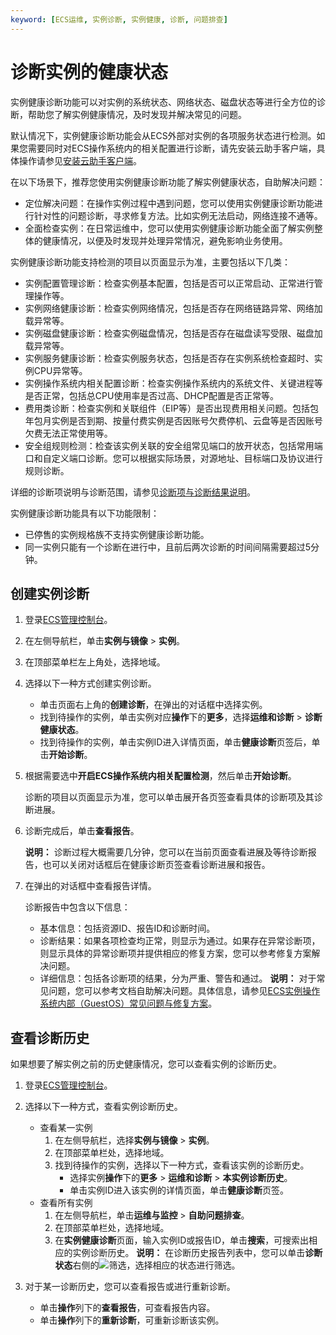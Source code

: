 ```yaml
---
keyword: [ECS运维, 实例诊断, 实例健康, 诊断, 问题排查]
---
```


# 诊断实例的健康状态

实例健康诊断功能可以对实例的系统状态、网络状态、磁盘状态等进行全方位的诊断，帮助您了解实例健康情况，及时发现并解决常见的问题。

默认情况下，实例健康诊断功能会从ECS外部对实例的各项服务状态进行检测。如果您需要同时对ECS操作系统内的相关配置进行诊断，请先安装云助手客户端，具体操作请参见[安装云助手客户端](/cn.zh-CN/运维与监控/云助手/配置云助手客户端/安装云助手客户端.md)。

在以下场景下，推荐您使用实例健康诊断功能了解实例健康状态，自助解决问题：

-   定位解决问题：在操作实例过程中遇到问题，您可以使用实例健康诊断功能进行针对性的问题诊断，寻求修复方法。比如实例无法启动，网络连接不通等。
-   全面检查实例：在日常运维中，您可以使用实例健康诊断功能全面了解实例整体的健康情况，以便及时发现并处理异常情况，避免影响业务使用。

实例健康诊断功能支持检测的项目以页面显示为准，主要包括以下几类：

-   实例配置管理诊断：检查实例基本配置，包括是否可以正常启动、正常进行管理操作等。
-   实例网络健康诊断：检查实例网络情况，包括是否存在网络链路异常、网络加载异常等。
-   实例磁盘健康诊断：检查实例磁盘情况，包括是否存在磁盘读写受限、磁盘加载异常等。
-   实例服务健康诊断：检查实例服务状态，包括是否存在实例系统检查超时、实例CPU异常等。
-   实例操作系统内相关配置诊断：检查实例操作系统内的系统文件、关键进程等是否正常，包括总CPU使用率是否过高、DHCP配置是否正常等。
-   费用类诊断：检查实例和关联组件（EIP等）是否出现费用相关问题。包括包年包月实例是否到期、按量付费实例是否因账号欠费停机、云盘等是否因账号欠费无法正常使用等。
-   安全组规则检测：检查该实例关联的安全组常见端口的放开状态，包括常用端口和自定义端口诊断。您可以根据实际场景，对源地址、目标端口及协议进行规则诊断。

详细的诊断项说明与诊断范围，请参见[诊断项与诊断结果说明](/cn.zh-CN/运维与监控/实例健康诊断/诊断项与诊断结果说明.md)。

实例健康诊断功能具有以下功能限制：

-   已停售的实例规格族不支持实例健康诊断功能。
-   同一实例只能有一个诊断在进行中，且前后两次诊断的时间间隔需要超过5分钟。

## 创建实例诊断

1.  登录[ECS管理控制台](https://ecs.console.aliyun.com)。

2.  在左侧导航栏，单击**实例与镜像** \> **实例**。

3.  在顶部菜单栏左上角处，选择地域。

4.  选择以下一种方式创建实例诊断。

    -   单击页面右上角的**创建诊断**，在弹出的对话框中选择实例。
    -   找到待操作的实例，单击实例对应**操作**下的**更多**，选择**运维和诊断** \> **诊断健康状态**。
    -   找到待操作的实例，单击实例ID进入详情页面，单击**健康诊断**页签后，单击**开始诊断**。
5.  根据需要选中**开启ECS操作系统内相关配置检测**，然后单击**开始诊断**。

    诊断的项目以页面显示为准，您可以单击展开各页签查看具体的诊断项及其诊断进展。

6.  诊断完成后，单击**查看报告**。

    **说明：** 诊断过程大概需要几分钟，您可以在当前页面查看进展及等待诊断报告，也可以关闭对话框后在健康诊断页签查看诊断进展和报告。

7.  在弹出的对话框中查看报告详情。

    诊断报告中包含以下信息：

    -   基本信息：包括资源ID、报告ID和诊断时间。
    -   诊断结果：如果各项检查均正常，则显示为通过。如果存在异常诊断项，则显示具体的异常诊断项并提供相应的修复方案，您可以参考修复方案解决问题。
    -   详细信息：包括各诊断项的结果，分为严重、警告和通过。
    **说明：** 对于常见问题，您可以参考文档自助解决问题。具体信息，请参见[ECS实例操作系统内部（GuestOS）常见问题与修复方案]()。


## 查看诊断历史

如果想要了解实例之前的历史健康情况，您可以查看实例的诊断历史。

1.  登录[ECS管理控制台](https://ecs.console.aliyun.com)。

2.  选择以下一种方式，查看实例诊断历史。

    -   查看某一实例
        1.  在左侧导航栏，选择**实例与镜像** \> **实例**。
        2.  在顶部菜单栏处，选择地域。
        3.  找到待操作的实例，选择以下一种方式，查看该实例的诊断历史。
            -   选择实例**操作**下的**更多** \> **运维和诊断** \> **本实例诊断历史**。
            -   单击实例ID进入该实例的详情页面，单击**健康诊断**页签。
    -   查看所有实例
        1.  在左侧导航栏，单击**运维与监控** \> **自助问题排查**。
        2.  在顶部菜单栏处，选择地域。
        3.  在**实例健康诊断**页面，输入实例ID或报告ID，单击**搜索**，可搜索出相应的实例诊断历史。
    **说明：** 在诊断历史报告列表中，您可以单击**诊断状态**右侧的![筛选](https://static-aliyun-doc.oss-accelerate.aliyuncs.com/assets/img/zh-CN/6077559951/p142301.png)，选择相应的状态进行筛选。

3.  对于某一诊断历史，您可以查看报告或进行重新诊断。

    -   单击**操作**列下的**查看报告**，可查看报告内容。
    -   单击**操作**列下的**重新诊断**，可重新诊断该实例。

